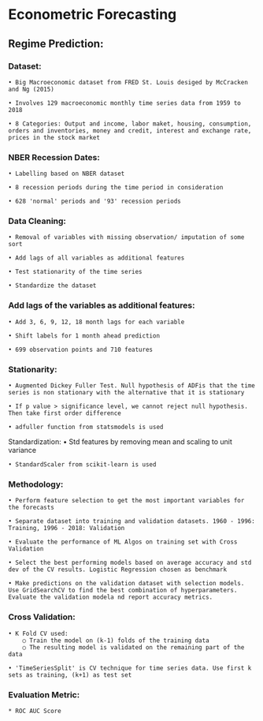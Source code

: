 # Econometric Forecasting

## Regime Prediction:

 ### Dataset: 
	• Big Macroeconomic dataset from FRED St. Louis desiged by McCracken and Ng (2015)
	
	• Involves 129 macroeconomic monthly time series data from 1959 to 2018
	
	• 8 Categories: Output and income, labor maket, housing, consumption, orders and inventories, money and credit, interest and exchange rate, prices in the stock market

 ### NBER Recession Dates:
	• Labelling based on NBER dataset
	
	• 8 recession periods during the time period in consideration
	
	• 628 'normal' periods and '93' recession periods

 ### Data Cleaning:
	• Removal of variables with missing observation/ imputation of some sort
	
	• Add lags of all variables as additional features
	
	• Test stationarity of the time series
	
	• Standardize the dataset

 ### Add lags of the variables as additional features:
	• Add 3, 6, 9, 12, 18 month lags for each variable
	
	• Shift labels for 1 month ahead prediction
	
	• 699 observation points and 710 features

 ### Stationarity:
	• Augmented Dickey Fuller Test. Null hypothesis of ADFis that the time series is non stationary with the alternative that it is stationary
	
	• If p value > significance level, we cannot reject null hypothesis. Then take first order difference
	
	• adfuller function from statsmodels is used

 Standardization:
	• Std features by removing mean and scaling to unit variance
	
	• StandardScaler from scikit-learn is used

### Methodology:
	• Perform feature selection to get the most important variables for the forecasts
	
	• Separate dataset into training and validation datasets. 1960 - 1996: Training, 1996 - 2018: Validation
	
	• Evaluate the performance of ML Algos on training set with Cross Validation
	
	• Select the best performing models based on average accuracy and std dev of the CV results. Logistic Regression chosen as benchmark
	
	• Make predictions on the validation dataset with selection models. Use GridSearchCV to find the best combination of hyperparameters. Evaluate the validation modela nd report accuracy metrics.

### Cross Validation:
	• K Fold CV used:
		○ Train the model on (k-1) folds of the training data
		○ The resulting model is validated on the remaining part of the data
		
	• 'TimeSeriesSplit' is CV technique for time series data. Use first k sets as training, (k+1) as test set

### Evaluation Metric: 
	* ROC AUC Score
